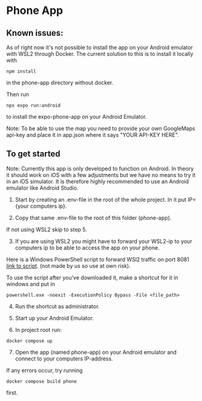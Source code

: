 Phone App
============
Known issues:
--------------
As of right now it's not possible to install the app on your Android emulator with WSL2 through Docker. The current solution to this is to install it
locally with

```
npm install
```
in the phone-app directory without docker.

Then run 

```
npx expo run:android
```

to install the expo-phone-app on your Android Emulator.

Note:
To be able to use the map you need to provide your own GoogleMaps api-key and place it in app.json where it says "YOUR API-KEY HERE".


To get started
--------------

Note: Currently this app is only developed to function on Android. In theory it should work on iOS with a few adjustments but we have no means to try it in an iOS simulator.
It is therefore highly recommended to use an Android emulator like Android Studio.

1. Start by creating an .env-file in the root of the whole project. In it put IP={your computers ip}.

2. Copy that same .env-file to the root of this folder (phone-app).

If not using WSL2 skip to step 5.

3. If you are using WSL2 you might have to forward your WSL2-ip to your computers ip to be able to access the app on your phone.

Here is a Windows PowerShell script to forward WSl2 traffic on port 8081 [link to script](https://gist.github.com/kendallroth/1f4871febffa0577338214f58673cc1a#file-forward_wsl2_ports-ps1).
(not made by us so use at own risk).

To use the script after you've downloaded it, make a shortcut for it in windows and put in

```
powershell.exe -noexit -ExecutionPolicy Bypass -File <file_path>
```

4. Run the shortcut as administrator.

5. Start up your Android Emulator.


6. In project root run:

```
docker compose up
```

7. Open the app (named phone-app) on your Android emulator and connect to your computers IP-address.

If any errors occur, try running 
```
docker compose build phone
```
first.




